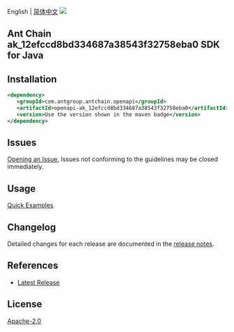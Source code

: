 English | [简体中文](README-CN.md)
![](https://aliyunsdk-pages.alicdn.com/icons/AlibabaCloud.svg)

## Ant Chain ak_12efccd8bd334687a38543f32758eba0 SDK for Java

## Installation

```xml
<dependency>
   <groupId>com.antgroup.antchain.openapi</groupId>
   <artifactId>openapi-ak_12efccd8bd334687a38543f32758eba0</artifactId>
   <version>Use the version shown in the maven badge</version>
</dependency>
```

## Issues
[Opening an Issue](https://github.com/alipay/antchain-openapi-prod-sdk/issues/new), Issues not conforming to the guidelines may be closed immediately.

## Usage
[Quick Examples](https://github.com/alipay/antchain-openapi-prod-sdk/blob/master/docs/0-Examples-EN.md#quick-examples)

## Changelog
Detailed changes for each release are documented in the [release notes](./ChangeLog.txt).

## References
* [Latest Release](https://github.com/alipay/antchain-openapi-prod-sdk/)

## License
[Apache-2.0](http://www.apache.org/licenses/LICENSE-2.0)

